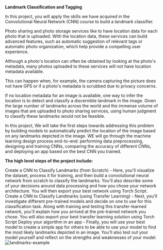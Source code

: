 **Landmark Classification and Tagging**

In this project, you will apply the skills we have acquired in the Convolutional Neural Network (CNN) course to build a landmark classifier.

Photo sharing and photo storage services like to have location data for each photo that is uploaded. With the location data, these services can build advanced features, such as automatic suggestion of relevant tags or automatic photo organization, which help provide a compelling user experience.

Although a photo's location can often be obtained by looking at the photo's metadata, many photos uploaded to these services will not have location metadata available. 

This can happen when, for example, the camera capturing the picture does not have GPS or if a photo's metadata is scrubbed due to privacy concerns.

If no location metadata for an image is available, one way to infer the location is to detect and classify a discernible landmark in the image. Given the large number of landmarks across the world and the immense volume of images that are uploaded to photo sharing services, using human judgment to classify these landmarks would not be feasible.

In this project, We will take the first steps towards addressing this problem by building models to automatically predict the location of the image based on any landmarks depicted in the image.
WE will go through the machine learning design process end-to-end: performing data preprocessing, designing and training CNNs, comparing the accuracy of different CNNs, and deploying an app based on the best CNN you trained.

**The high level steps of the project include:**

Create a CNN to Classify Landmarks (from Scratch) - Here, you'll visualize the dataset, process it for training, and then build a convolutional neural network from scratch to classify the landmarks. You'll also describe some of your decisions around data processing and how you chose your network architecture. You will then export your best network using Torch Script.
Create a CNN to Classify Landmarks (using Transfer Learning) - Next, you'll investigate different pre-trained models and decide on one to use for this classification task. Along with training and testing this transfer-learned network, you'll explain how you arrived at the pre-trained network you chose. You will also export your best transfer learning solution using Torch Script
Deploy your algorithm in an app - Finally, you will use your best model to create a simple app for others to be able to use your model to find the most likely landmarks depicted in an image. You'll also test out your model yourself and reflect on the strengths and weaknesses of your model.![landmarks-example](https://github.com/Jagub/Landmark-Classification-and-Tgging-AWS-Udacity/assets/97121464/66d1e37e-ae8b-47b9-bfaf-77d096d64711)
